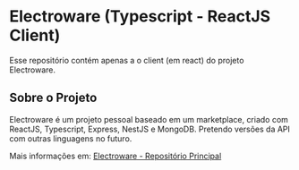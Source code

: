 # Electroware (Typescript - ReactJS Client)

Esse repositório contém apenas a o client (em react) do projeto Electroware.

## Sobre o Projeto

Electroware é um projeto pessoal baseado em um marketplace, criado com ReactJS, Typescript, Express, NestJS e MongoDB. Pretendo versões da API com outras linguagens no futuro.

Mais informações em: [Electroware - Repositório Principal](https://github.com/luc-silva/electroware)
